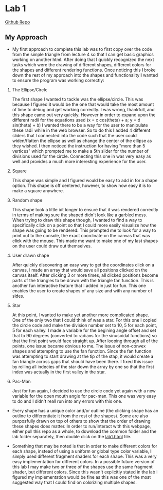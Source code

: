 # Lab 1

[Github Repo](https://github.com/dturk0610/EE465)

## My Approach

- My first approach to complete this lab was to first copy over the code from the simple triangle from lecture 4 so that I can get basic graphics working on another html. After doing that I quickly recognized the next tasks which were the drawing of different shapes, different colors for the shapes and different rendering functions. Once noticing this I broke down the rest of my approach into the shapes and functionality I wanted to ensure the program was working correctly:

1. The Ellipse/Circle

    The first shape I wanted to tackle was the ellipse/circle. This was because I figured it would be the one that would take the most amount of time to debug and get working correctly. I was wrong, thankfull, and this shape came out very quickly. However in order to expand upon the different radii for the equations used (x = c cos(theta) + a; y = d sin(theta) + b) I wanted there to be a way for the user to manipulate these radii while in the web browser. So to do this I added 4 different sliders that I connected into the code such that the user could widen/flatten the ellipse as well as change the center of the ellipse as they wished. I then noticed the instruction for having "more than 5 vertices" which prompted me to make a 5th slider for the number of divisions used for the circle. Connecting this one in was very easy as well and provides a much more interesting experience for the user.

2. Square

    This shape was simple and I figured would be easy to add in for a shape option. This shape is off centered, however, to show how easy it is to make a square anywhere.

3. Random shape

    This shape took a little bit longer to ensure that it was rendered correctly in terms of making sure the shaped didn't look like a garbled mess. When trying to draw this shape though, I wanted to find a way to specifically click on a point so that I could more easily visualize how the shape was going to be rendered. This prompted me to look for a way to print out to the console, the exact coordinate on the canvas that was click with the mouse. This made me want to make one of my last shapes on the user could draw out themselves.

4. User drawn shape

    After quickly discovering an easy way to get the coordinates click on a canvas, I made an array that would save all positions clicked on the canvas itself. After clicking 3 or more times, all clicked positions become parts of the triangles to be drawn with the triangle fan function. This is another fun interactive feature that I added in just for fun. This one enables the user to create shapes of any size and with any number of sides.

5. Star

    At this point, I wanted to make yet another more complicated shape. One of the only two that I could think of was a star. For this one I copied the circle code and make the division number set to 10, 5 for each point, 5 for each valley. I made a variable for the begining angle offset and set that to 90 degrees (converted to radians for the sinusoidal functions) so that the first point would face straight up. After looping through all of the points, one issue became obvious to me. The issue of non-convex shapes and attempting to use the fan function. Since the fan function was attempting to start drawing at the tip of the stap, it would create a fan triangle across gaps that should have been there. I fixed this issue by rolling all indecies of the star down the array by one so that the first index was actually in the first valley in the star.

6. Pac-Man

    Just for fun again, I decided to use the circle code yet again with a new variable for the open mouth angle for pac-man. This one was very easy to do and I didn't reall run into any errors with this one.

- Every shape has a unique color and/or outline (the clicking shape has an outline to differentiate it from the rest of the shapes). Some are also purposfully drawn on top of others to show that the order of drawing these shapes does matter. In order to run/interact with this webpage, either pull this repo as a whole, to download the common folder and the lab folder separately, then double click on the [lab1.html](lab1.html) file.

- Something that may be noted is that in order to make different colors for each shape, instead of using a uniform or global type color variable, I simply used different fragment shaders for each shape. This was a very easy implementation for different colors. In a possible future version of this lab I may make two or three of the shapes use the same fragment shader, but different colors. Since this wasn't explicitly stated in the lab I figured my implementation would be fine as this was one of the most suggested way that I could find on colorizing multiple shapes.
